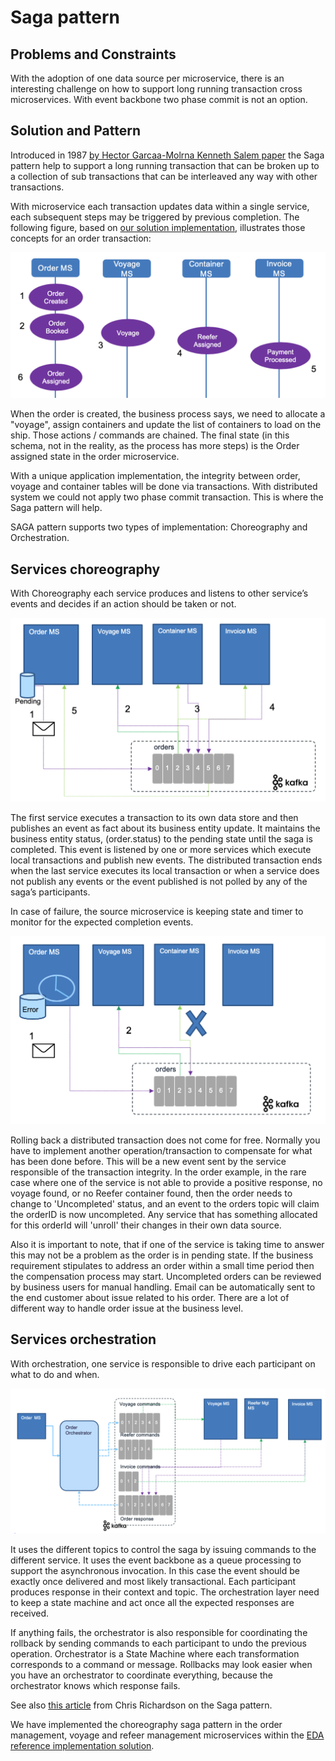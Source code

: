 
# Saga pattern

## Problems and Constraints

With the adoption of one data source per microservice, there is an interesting challenge on how to support long running transaction cross microservices. With event backbone two phase commit is not an option. 

## Solution and Pattern

Introduced in 1987 [by Hector Garcaa-Molrna Kenneth Salem paper](https://www.cs.cornell.edu/andru/cs711/2002fa/reading/sagas.pdf) the Saga pattern help to support a long running transaction that can be broken up to a collection of sub transactions that can be interleaved any way with other transactions.

With microservice each transaction updates data within a single service, each subsequent steps may be triggered by previous completion. The following figure, based on [our solution implementation](https://ibm-cloud-architecture.github.io/refarch-kc), illustrates those concepts for an order transaction:

![](images/saga-ctx.png)

When the order is created, the business process says, we need to allocate a "voyage", assign containers and update the list of containers to load on the ship. Those actions / commands are chained. The final state (in this schema, not in the reality, as the process has more steps) is the Order assigned state in the order microservice.

With a unique application implementation, the integrity between order, voyage and container tables will be done via transactions. With distributed system we could not apply two phase commit transaction. This is where the Saga pattern will help.

SAGA pattern supports two types of implementation: Choreography and Orchestration. 

## Services choreography

With Choreography each service produces and listens to other service’s events and decides if an action should be taken or not.

![](images/saga-choreo.png)

The first service executes a transaction to its own data store and then publishes an event as fact about its business entity update. It maintains the business entity status, (order.status) to the pending state until the saga is completed. This event is listened by one or more services which execute local transactions and publish new events.
The distributed transaction ends when the last service executes its local transaction or when a service does not publish any events or the event published is not polled by any of the saga’s participants.

In case of failure, the source microservice is keeping state and timer to monitor for the expected completion events.

![](images/saga-choreo-fail.png)

Rolling back a distributed transaction does not come for free. Normally you have to implement another operation/transaction to compensate for what has been done before. This will be a new event sent by the service responsible of the transaction integrity. In the order example, in the rare case where one of the service is not able to provide a positive response, no voyage found, or no Reefer container found, then the order needs to change to 'Uncompleted' status, and an event to the orders topic will claim the orderID is now uncompleted. Any service that has something allocated for this orderId will 'unroll' their changes in their own data source.

Also it is important to note, that if one of the service is taking time to answer this may not be a problem as the order is in pending state. If the business requirement stipulates to address an order within a small time period then the compensation process may start. Uncompleted orders can be reviewed by business users for manual handling. Email can be automatically sent to the end customer about issue related to his order. There are a lot of different way to handle order issue at the business level. 

## Services orchestration

With orchestration, one service is responsible to drive each participant on what to do and when.

![](images/saga-ochestration.png)

It uses the different topics to control the saga by issuing commands to the different service. It uses the event backbone as a queue processing to support the asynchronous invocation. In this case the event should be exactly once delivered and most likely transactional. Each participant produces response in their context and topic. The orchestration layer need to keep a state machine and act once all the expected responses are received.  

If anything fails, the orchestrator is also responsible for coordinating the rollback by sending commands to each participant to undo the previous operation.
Orchestrator is a State Machine where each transformation corresponds to a command or message.
Rollbacks may look easier when you have an orchestrator to coordinate everything, because the orchestrator knows which response fails.

See also [this article](https://microservices.io/patterns/data/saga.html) from Chris Richardson on the Saga pattern.

We have implemented the choreography saga pattern in the order management, voyage and refeer management microservices within the [EDA reference implementation solution](https://ibm-cloud-architecture.github.io/refarch-kc/deployments/reposlist/).


